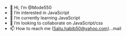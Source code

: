 - 👋 Hi, I’m @Mode550
- 👀 I’m interested in JavaScript 
- 🌱 I’m currently learning JavaScript 
- 💞️ I’m looking to collaborate on JavaScript/css
- 📫 How to reach me (Saliu.habib50@yahoo.com)...mail


<!---
Mode550/Mode550 is a ✨ special ✨ repository because its `README.md` (this file) appears on your GitHub profile.
You can click the Preview link to take a look at your changes.
--->
